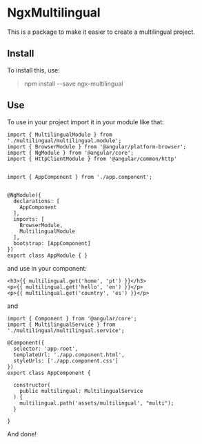 # NgxMultilingual

This is a package to make it easier to create a multilingual project.

## Install

To install this, use:

> npm install --save ngx-multilingual

## Use

To use in your project import it in your module like that:

    import { MultilingualModule } from './multilingual/multilingual.module';
    import { BrowserModule } from '@angular/platform-browser';
    import { NgModule } from '@angular/core';
    import { HttpClientModule } from '@angular/common/http'


    import { AppComponent } from './app.component';


    @NgModule({
      declarations: [
        AppComponent
      ],
      imports: [
        BrowserModule,
        MultilingualModule
      ],
      bootstrap: [AppComponent]
    })
    export class AppModule { }


and use in your component:

    <h3>{{ multilingual.get('home', 'pt') }}</h3>
    <p>{{ multilingual.get('hello', 'en') }}</p>
    <p>{{ multilingual.get('country', 'es') }}</p>

and

    import { Component } from '@angular/core';
    import { MultilingualService } from './multilingual/multilingual.service';

    @Component({
      selector: 'app-root',
      templateUrl: './app.component.html',
      styleUrls: ['./app.component.css']
    })
    export class AppComponent {

      constructor(
        public multilingual: MultilingualService
      ) {
        multilingual.path('assets/multilingual', "multi");
      }

    }


And done!
